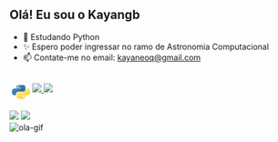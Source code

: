 ## Olá! Eu sou o Kayangb

- 🌱 Estudando Python
- ✨ Espero poder ingressar no ramo de Astronomia Computacional
- 📫 Contate-me no email: kayaneoq@gmail.com


<div>
  <div style="display: inline_block"><br>
  <a href="https://github.com/kayangb">
  <img width="400em" src="https://github-readme-stats.vercel.app/api?username=kayangb&show_icons=true&theme=dark&include_all_commits=true&count_private=true"/>
  <img width="400em" src="https://github-readme-stats.vercel.app/api/top-langs/?username=kayangb&layout=compact&langs_count=7&theme=dark"/>
  <img align="left" alt="kayan-Python" height="30" width="40" src="https://raw.githubusercontent.com/devicons/devicon/master/icons/python/python-original.svg">
</div>


##
<div>
<a href="https://www.twitch.tv/kayangb" target="_blank"><img src="https://img.shields.io/badge/Twitch-9146FF?style=for-the-badge&logo=twitch&logoColor=white" target="_blank"></a>
<a href="https://twitter.com/Kayan_Guedes" target="_blank"><img src="https://img.shields.io/badge/Twitter-1DA1F2?style=for-the-badge&logo=twitter&logoColor=white" target="_blank"></a> 
</div>
    <img align="center" alt="ola-gif" src="https://cdn.discordapp.com/attachments/478012646692618245/882667164753076234/mochizou-mochizou-ooji.gif">

